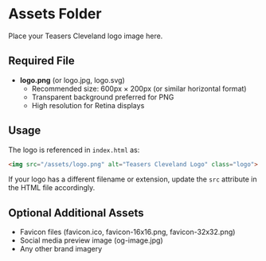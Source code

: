 # Assets Folder

Place your Teasers Cleveland logo image here.

## Required File
- **logo.png** (or logo.jpg, logo.svg)
  - Recommended size: 600px × 200px (or similar horizontal format)
  - Transparent background preferred for PNG
  - High resolution for Retina displays

## Usage
The logo is referenced in `index.html` as:
```html
<img src="/assets/logo.png" alt="Teasers Cleveland Logo" class="logo">
```

If your logo has a different filename or extension, update the `src` attribute in the HTML file accordingly.

## Optional Additional Assets
- Favicon files (favicon.ico, favicon-16x16.png, favicon-32x32.png)
- Social media preview image (og-image.jpg)
- Any other brand imagery
